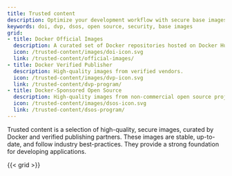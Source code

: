 ```yaml
---
title: Trusted content
description: Optimize your development workflow with secure base images from our selection of trusted content
keywords: doi, dvp, dsos, open source, security, base images
grid:
- title: Docker Official Images
  description: A curated set of Docker repositories hosted on Docker Hub.
  icon: /trusted-content/images/doi-icon.svg
  link: /trusted-content/official-images/
- title: Docker Verified Publisher
  description: High-quality images from verified vendors.
  icon: /trusted-content/images/dvp-icon.svg
  link: /trusted-content/dvp-program/
- title: Docker-Sponsored Open Source
  description: High-quality images from non-commercial open source projects.
  icon: /trusted-content/images/dsos-icon.svg
  link: /trusted-content/dsos-program/
---
```


Trusted content is a selection of high-quality, secure images, curated by
Docker and verified publishing partners. These images are stable, up-to-date,
and follow industry best-practices. They provide a strong foundation for
developing applications.

{{< grid >}}
